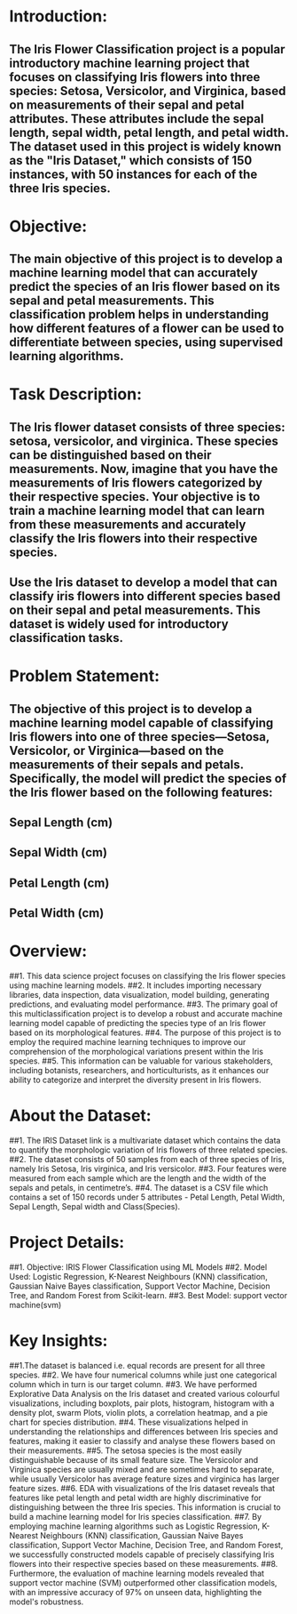 # Introduction:
## The Iris Flower Classification project is a popular introductory machine learning project that focuses on classifying Iris flowers into three species: Setosa, Versicolor, and Virginica, based on measurements of their sepal and petal attributes. These attributes include the sepal length, sepal width, petal length, and petal width. The dataset used in this project is widely known as the "Iris Dataset," which consists of 150 instances, with 50 instances for each of the three Iris species.

# Objective:
## The main objective of this project is to develop a machine learning model that can accurately predict the species of an Iris flower based on its sepal and petal measurements. This classification problem helps in understanding how different features of a flower can be used to differentiate between species, using supervised learning algorithms.

# Task Description:
## The Iris flower dataset consists of three species: setosa, versicolor, and virginica. These species can be distinguished based on their measurements. Now, imagine that you have the measurements of Iris flowers categorized by their respective species. Your objective is to train a machine learning model that can learn from these measurements and accurately classify the Iris flowers into their respective species.
## Use the Iris dataset to develop a model that can classify iris flowers into different species based on their sepal and petal measurements. This dataset is widely used for introductory classification tasks.

# Problem Statement:
## The objective of this project is to develop a machine learning model capable of classifying Iris flowers into one of three species—Setosa, Versicolor, or Virginica—based on the measurements of their sepals and petals. Specifically, the model will predict the species of the Iris flower based on the following features:

## Sepal Length (cm)
## Sepal Width (cm)
## Petal Length (cm)
## Petal Width (cm)

# Overview:
##1. This data science project focuses on classifying the Iris flower species using machine learning models.
##2. It includes importing necessary libraries, data inspection, data visualization, model building, generating predictions, and evaluating model performance.
##3. The primary goal of this multiclassification project is to develop a robust and accurate machine learning model capable of predicting the species type of an Iris flower based on its morphological features.
##4. The purpose of this project is to employ the required machine learning techniques to improve our comprehension of the morphological variations present within the Iris species.
##5. This information can be valuable for various stakeholders, including botanists, researchers, and horticulturists, as it enhances our ability to categorize and interpret the diversity present in Iris flowers.

# About the Dataset:
##1. The IRIS Dataset link is a multivariate dataset which contains the data to quantify the morphologic variation of Iris flowers of three related species.
##2. The dataset consists of 50 samples from each of three species of Iris, namely Iris Setosa, Iris virginica, and Iris versicolor.
##3. Four features were measured from each sample which are the length and the width of the sepals and petals, in centimetre’s.
##4. The dataset is a CSV file which contains a set of 150 records under 5 attributes - Petal Length, Petal Width, Sepal Length, Sepal width and Class(Species).

# Project Details:
##1. Objective: IRIS Flower Classification using ML Models
##2. Model Used: Logistic Regression, K-Nearest Neighbours (KNN) classification, Gaussian Naive Bayes classification, Support Vector Machine, Decision Tree, and Random Forest from Scikit-learn.
##3. Best Model: support vector machine(svm)

# Key Insights:
##1.The dataset is balanced i.e. equal records are present for all three species.
##2. We have four numerical columns while just one categorical column which in turn is our target column.
##3. We have performed Explorative Data Analysis on the Iris dataset and created various colourful visualizations, including boxplots, pair plots, histogram, histogram with a density plot, swarm Plots, violin plots, a correlation heatmap, and a pie chart for species distribution.
##4. These visualizations helped in understanding the relationships and differences between Iris species and features, making it easier to classify and analyse these flowers based on their measurements.
##5. The setosa species is the most easily distinguishable because of its small feature size. The Versicolor and Virginica species are usually mixed and are sometimes hard to separate, while usually Versicolor has average feature sizes and virginica has larger feature sizes.
##6. EDA with visualizations of the Iris dataset reveals that features like petal length and petal width are highly discriminative for distinguishing between the three Iris species. This information is crucial to build a machine learning model for Iris species classification.
##7. By employing machine learning algorithms such as Logistic Regression, K-Nearest Neighbours (KNN) classification, Gaussian Naive Bayes classification, Support Vector Machine, Decision Tree, and Random Forest, we successfully constructed models capable of precisely classifying Iris flowers into their respective species based on these measurements.
##8. Furthermore, the evaluation of machine learning models revealed that support vector machine (SVM) outperformed other classification models, with an impressive accuracy of 97% on unseen data, highlighting the model's robustness.

